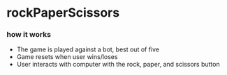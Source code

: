 # rockPaperScissors

### how it works

- The game is played against a bot, best out of five
- Game resets when user wins/loses
- User interacts with computer with the rock, paper, and scissors button

